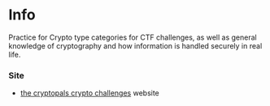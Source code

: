 # Info
Practice for Crypto type categories for CTF challenges, as well as general knowledge of cryptography and how information is handled securely in real life.

### Site
* [the cryptopals crypto challenges](https://cryptopals.com/) website
